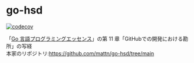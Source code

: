 # go-hsd

[![codecov](https://codecov.io/gh/takurooo/go-hsd/graph/badge.svg?token=0N94WF0JSR)](https://codecov.io/gh/takurooo/go-hsd)

「[Go 言語プログラミングエッセンス](https://gihyo.jp/book/2023/978-4-297-13419-8)」の第 11 章「GitHubでの開発における勘所」の写経  
本家のリポジトリ:<https://github.com/mattn/go-hsd/tree/main>
